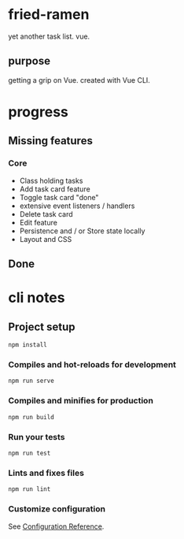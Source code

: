 # fried-ramen

yet another task list. vue.

## purpose
getting a grip on Vue. created with Vue CLI.

# progress

## Missing features

### Core

- Class holding tasks
- Add task card feature
- Toggle task card "done"
- extensive event listeners / handlers
- Delete task card
- Edit feature
- Persistence and / or Store state locally
- Layout and CSS


## Done

# cli notes

## Project setup
```
npm install
```

### Compiles and hot-reloads for development
```
npm run serve
```

### Compiles and minifies for production
```
npm run build
```

### Run your tests
```
npm run test
```

### Lints and fixes files
```
npm run lint
```

### Customize configuration
See [Configuration Reference](https://cli.vuejs.org/config/).
